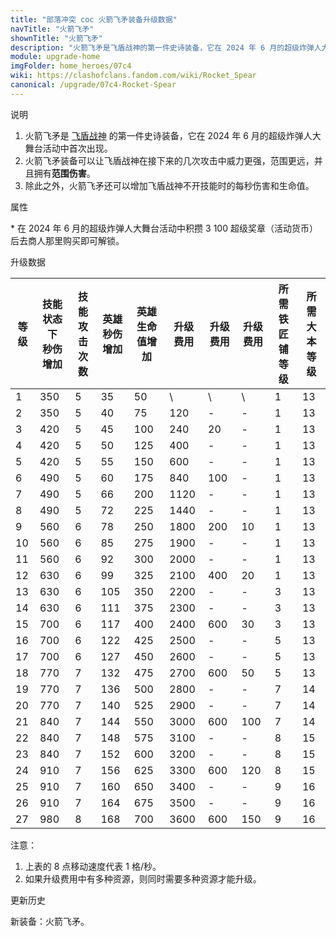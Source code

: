 ```yaml
---
title: "部落冲突 coc 火箭飞矛装备升级数据"
navTitle: "火箭飞矛"
shownTitle: "火箭飞矛"
description: "火箭飞矛是飞盾战神的第一件史诗装备，它在 2024 年 6 月的超级炸弹人大舞台活动中首次出现。火箭飞矛装备可以让飞盾战神在接下来的几次攻击中威力更强，范围更远，并且拥有范围伤害。除此之外，火箭飞矛还可以增加飞盾战神不开技能时的每秒伤害和生命值。"
module: upgrade-home
imgFolder: home_heroes/07c4
wiki: https://clashofclans.fandom.com/wiki/Rocket_Spear
canonical: /upgrade/07c4-Rocket-Spear
---
```


<UnitInfo :folder="$frontmatter.imgFolder" imgSrc="Rocket_Spear_info.png" :imgAlt="$frontmatter.navTitle" />

<SmallTitle>说明</SmallTitle>

1. 火箭飞矛是 [飞盾战神](/upgrade/0203-Royal-Champion) 的第一件史诗装备，它在 2024 年 6 月的超级炸弹人大舞台活动中首次出现。
2. 火箭飞矛装备可以让飞盾战神在接下来的几次攻击中威力更强，范围更远，并且拥有**范围伤害**。
3. 除此之外，火箭飞矛还可以增加飞盾战神不开技能时的每秒伤害和生命值。

<SmallTitle>属性</SmallTitle>

<UnitProperties>
    <UnitProperty pKey="技能类型" pValue="主动技能" />
    <UnitProperty pKey="装备稀有度" pValue="史诗" />
    <UnitProperty pKey="解锁条件" pValue="见说明<sup>*</sup>" />
    <UnitProperty pKey="飞矛射程" pValue="10 格" />
    <UnitProperty pKey="飞矛的伤害半径" pValue="0.8 格" />
</UnitProperties>

\* 在 2024 年 6 月的超级炸弹人大舞台活动中积攒 3 100 超级奖章（活动货币）后去商人那里购买即可解锁。

<SmallTitle>升级数据</SmallTitle>

<script setup>
const tableExtraInfo = [
    {
        "column": 5,
        "type": "cost",
        "icon": "Shiny_Ore",
        "noGoldPass": true
    },
    {
        "column": 6,
        "type": "cost",
        "icon": "Glowy_Ore",
        "noGoldPass": true
    },
    {
        "column": 7,
        "type": "cost",
        "icon": "Starry_Ore",
        "noGoldPass": true
    }
];
</script>

<UnitTable :tableExtraInfo="tableExtraInfo">

| 等级 |技能状态下<br>秒伤增加|技能<br>攻击次数|英雄<br>秒伤增加|英雄<br>生命值增加| 升级费用| 升级费用|升级费用|所需<br>铁匠铺等级|所需<br>大本等级|
|  --- |         ---        |       ---     |      ---      |       ---       |   ---  |   ---  |   --- |       ---       |       ---     |
|   1  |         350        |        5      |       35      |        50       |    \   |    \   |   \   |        1        |       13      |
|   2  |         350        |        5      |       40      |        75       |   120  |    -   |   -   |        1        |       13      |
|   3  |         420        |        5      |       45      |       100       |   240  |    20  |   -   |        1        |       13      |
|   4  |         420        |        5      |       50      |       125       |   400  |    -   |   -   |        1        |       13      |
|   5  |         420        |        5      |       55      |       150       |   600  |    -   |   -   |        1        |       13      |
|   6  |         490        |        5      |       60      |       175       |   840  |   100  |   -   |        1        |       13      |
|   7  |         490        |        5      |       66      |       200       |  1120  |    -   |   -   |        1        |       13      |
|   8  |         490        |        5      |       72      |       225       |  1440  |    -   |   -   |        1        |       13      |
|   9  |         560        |        6      |       78      |       250       |  1800  |   200  |   10  |        1        |       13      |
|  10  |         560        |        6      |       85      |       275       |  1900  |    -   |   -   |        1        |       13      |
|  11  |         560        |        6      |       92      |       300       |  2000  |    -   |   -   |        1        |       13      |
|  12  |         630        |        6      |       99      |       325       |  2100  |   400  |   20  |        1        |       13      |
|  13  |         630        |        6      |      105      |       350       |  2200  |    -   |   -   |        3        |       13      |
|  14  |         630        |        6      |      111      |       375       |  2300  |    -   |   -   |        3        |       13      |
|  15  |         700        |        6      |      117      |       400       |  2400  |   600  |   30  |        3        |       13      |
|  16  |         700        |        6      |      122      |       425       |  2500  |    -   |   -   |        5        |       13      |
|  17  |         700        |        6      |      127      |       450       |  2600  |    -   |   -   |        5        |       13      |
|  18  |         770        |        7      |      132      |       475       |  2700  |   600  |   50  |        5        |       13      |
|  19  |         770        |        7      |      136      |       500       |  2800  |    -   |   -   |        7        |       14      |
|  20  |         770        |        7      |      140      |       525       |  2900  |    -   |   -   |        7        |       14      |
|  21  |         840        |        7      |      144      |       550       |  3000  |   600  |  100  |        7        |       14      |
|  22  |         840        |        7      |      148      |       575       |  3100  |    -   |   -   |        8        |       15      |
|  23  |         840        |        7      |      152      |       600       |  3200  |    -   |   -   |        8        |       15      |
|  24  |         910        |        7      |      156      |       625       |  3300  |   600  |  120  |        8        |       15      |
|  25  |         910        |        7      |      160      |       650       |  3400  |    -   |   -   |        9        |       16      |
|  26  |         910        |        7      |      164      |       675       |  3500  |    -   |   -   |        9        |       16      |
|  27  |         980        |        8      |      168      |       700       |  3600  |   600  |  150  |        9        |       16      |
</UnitTable>

注意：

1. 上表的 8 点移动速度代表 1 格/秒。
2. 如果升级费用中有多种资源，则同时需要多种资源才能升级。

<SmallTitle>更新历史</SmallTitle>

<Timeline>
    <TimelineItem date="2024/06/11">
        <TimelineRow>新装备：火箭飞矛。</TimelineRow>
    </TimelineItem>
    <TimelineItem :historyBottom="true" />
</Timeline>